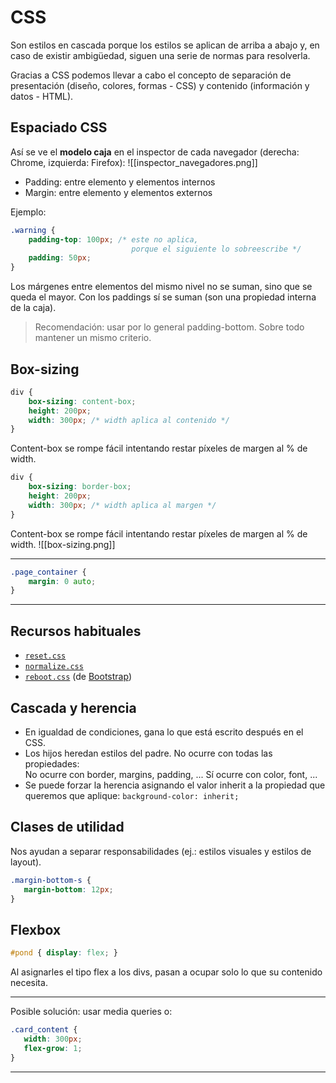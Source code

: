 # CSS
Son estilos en cascada porque los estilos se aplican de arriba a abajo y, en caso de existir ambigüedad, siguen una serie de normas para resolverla.

Gracias a CSS podemos llevar a cabo el concepto de separación de presentación (diseño, colores, formas - CSS) y contenido (información y datos - HTML).

## Espaciado CSS
Así se ve el **modelo caja** en el inspector de cada navegador (derecha: Chrome, izquierda: Firefox):
![[inspector_navegadores.png]]

- Padding: entre elemento y elementos internos
- Margin: entre elemento y elementos externos

Ejemplo:
```css
.warning {
	padding-top: 100px; /* este no aplica,
						   porque el siguiente lo sobreescribe */
	padding: 50px;
}
```

Los márgenes entre elementos del mismo nivel no se suman, sino que se queda el mayor.
Con los paddings sí se suman (son una propiedad interna de la caja).

> Recomendación: usar por lo general padding-bottom. Sobre todo mantener un mismo criterio.

## Box-sizing
```css
div {
	box-sizing: content-box;
	height: 200px;
	width: 300px; /* width aplica al contenido */
}
```
Content-box se rompe fácil intentando restar píxeles de margen al % de width.
```css
div {
	box-sizing: border-box;
	height: 200px;
	width: 300px; /* width aplica al margen */
}
```
Content-box se rompe fácil intentando restar píxeles de margen al % de width.
![[box-sizing.png]]

---
```css
.page_container {
	margin: 0 auto;
}
```
---

## Recursos habituales
- [`reset.css`](https://meyerweb.com/eric/tools/css/reset/)
- [`normalize.css`](https://necolas.github.io/normalize.css/)
- [`reboot.css`](https://gist.github.com/marharyta/b83a3683085eb42867bbcefb34687af8) (de [Bootstrap](https://getbootstrap.com/docs/4.0/content/reboot/))

## Cascada y herencia
- En igualdad de condiciones, gana lo que está escrito después en el CSS.
- Los hijos heredan estilos del padre. No ocurre con todas las propiedades:  
   No ocurre con border, margins, padding, ...
   Sí ocurre con color, font, ...
 - Se puede forzar la herencia asignando el valor inherit a la propiedad que queremos que aplique: `background-color: inherit;`
 
 ## Clases de utilidad
 Nos ayudan a separar responsabilidades (ej.: estilos visuales y estilos de layout).
 ```css
 .margin-bottom-s {
 	margin-bottom: 12px;
 }
 ```
 
 ## Flexbox
 ```css
 #pond { display: flex; }
 ```
 Al asignarles el tipo flex a los divs, pasan a ocupar solo lo que su contenido necesita.
 
 ---
 Posible solución: usar media queries o:
 ```css
 .card_content {
 	width: 300px;
	flex-grow: 1;
 }
 ```
 ---